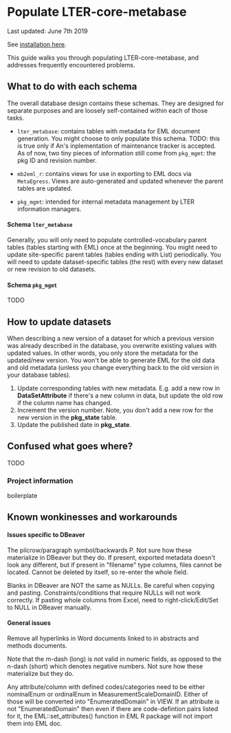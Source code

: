 # Populate LTER-core-metabase

Last updated: June 7th 2019

See [installation here](docs/quick_start.md).

This guide walks you through populating LTER-core-metabase, and addresses frequently encountered problems.

## What to do with each schema

The overall database design contains these schemas. They are designed for separate purposes and are loosely self-contained within each of those tasks. 

- `lter_metabase`: contains tables with metadata for EML document generation. You might choose to only populate this schema. TODO: this is true only if An's inplementation of maintenance tracker is accepted. As of now, two tiny pieces of information still come from `pkg_mgmt`: the pkg ID and revision number.

- `mb2eml_r`: contains views for use in exporting to EML docs via `MetaEgress`. Views are auto-generated and updated whenever the parent tables are updated. 

- `pkg_mgmt`: intended for internal metadata management by LTER information managers. 

#### Schema `lter_metabase`

Generally, you will only need to populate controlled-vocabulary parent tables (tables starting with EML) once at the beginning. You might need to update site-specific parent tables (tables ending with List) periodically. You will need to update dataset-specific tables (the rest) with every new dataset or new revision to old datasets.

#### Schema `pkg_mgmt`

TODO

## How to update datasets

When describing a new version of a dataset for which a previous version was already described in the database, you overwrite existing values with updated values. In other words, you only store the metadata for the updated/new version. You won't be able to generate EML for the old data and old metadata (unless you change everything back to the old version in your database tables).

1. Update corresponding tables with new metadata. E.g. add a new row in **DataSetAttribute** if there's a new column in data, but update the old row if the column name has changed.
2. Increment the version number. Note, you don't add a new row for the new version in the **pkg_state** table.
3. Update the published date in **pkg_state**.


## Confused what goes where?
TODO 

### Project information
boilerplate

## Known wonkinesses and workarounds

#### Issues specific to DBeaver

The pilcrow/paragraph symbol/backwards P. Not sure how these materialize in DBeaver but they do. If present, exported metadata doesn't look any different, but if present in "filename" type columns, files cannot be located. Cannot be deleted by itself, so re-enter the whole field. 

Blanks in DBeaver are NOT the same as NULLs. Be careful when copying and pasting. Constraints/conditions that require NULLs will not work correctly. If pasting whole columns from Excel, need to right-click/Edit/Set to NULL in DBeaver manually.

#### General issues

Remove all hyperlinks in Word documents linked to in abstracts and methods documents.

Note that the m-dash (long) is not valid in numeric fields, as opposed to the n-dash (short) which denotes negative numbers. Not sure how these materialize but they do. 

Any attribute/column with defined codes/categories need to be either nominalEnum or ordinalEnum in MeasurementScaleDomainID. Either of those will be converted into "EnumeratedDomain" in VIEW. If an attribute is not "EnumeratedDomain" then even if there are code-defintion pairs listed for it, the EML::set_attributes() function in EML R package will not import them into EML doc. 